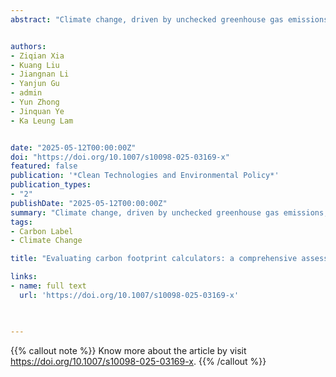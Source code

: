 ```yaml
---
abstract: "Climate change, driven by unchecked greenhouse gas emissions, has become a pressing global concern. While large-scale anthropogenic activities are primary contributors, individual behaviours also play a significant role in carbon emissions. Carbon Footprint Calculators (CFCs) have emerged as tools to help individuals understand and mitigate their personal carbon footprints. This study presents a comprehensive evaluation of 24 publicly available CFCs, assessing their performance across five key dimensions: methodology, reference data, user inputs, output, and scientific standards. Each CFC has a score that indicates the level of performance, and our findings reveal significant variations in the performance of these CFCs. Notably, Carbon Independent, one of the CFCs, ranked the highest with an average score of 4.54, while the overall mean score for all calculators stood at 3.41, demonstrating its ability to more accurately and comprehensively assess human carbon footprint levels. A heatmap analysis further highlighted strengths and weaknesses across the evaluation dimensions. Additionally, using three hypothetical profiles (Average Household, Large Family, and Urban Single), we observed discrepancies in carbon footprint estimates among the CFCs (standard deviation equals 2.3 tons CO2 Emissions per capita), which means that the calculation design of the carbon footprint calculators is inconsistent. The Chuck Wright Calculator consistently produced the most conservative estimates across all three profiles, while the EPA CFC reported the highest emissions for the urban single profile. Our discussion underscores the potential of CFCs as tools for behavioral change, emphasizing their role in raising individual awareness and driving collective action. The study concludes with recommendations for enhancing the accuracy, transparency, and user-friendliness of CFCs, positioning them as pivotal instruments in the global fight against climate change."


authors:
- Ziqian Xia
- Kuang Liu
- Jiangnan Li
- Yanjun Gu
- admin
- Yun Zhong
- Jinquan Ye
- Ka Leung Lam


date: "2025-05-12T00:00:00Z"
doi: "https://doi.org/10.1007/s10098-025-03169-x"
featured: false
publication: '*Clean Technologies and Environmental Policy*'
publication_types:
- "2"
publishDate: "2025-05-12T00:00:00Z"
summary: "Climate change, driven by unchecked greenhouse gas emissions, has become a pressing global concern. While large-scale anthropogenic activities are primary contributors, individual behaviours also play a significant role in carbon emissions. Carbon Footprint Calculators (CFCs) have emerged as tools to help individuals understand and mitigate their personal carbon footprints. This study presents a comprehensive evaluation of 24 publicly available CFCs, assessing their performance across five key dimensions: methodology, reference data, user inputs, output, and scientific standards. Each CFC has a score that indicates the level of performance, and our findings reveal significant variations in the performance of these CFCs. Notably, Carbon Independent, one of the CFCs, ranked the highest with an average score of 4.54, while the overall mean score for all calculators stood at 3.41, demonstrating its ability to more accurately and comprehensively assess human carbon footprint levels. A heatmap analysis further highlighted strengths and weaknesses across the evaluation dimensions. Additionally, using three hypothetical profiles (Average Household, Large Family, and Urban Single), we observed discrepancies in carbon footprint estimates among the CFCs (standard deviation equals 2.3 tons CO2 Emissions per capita), which means that the calculation design of the carbon footprint calculators is inconsistent. The Chuck Wright Calculator consistently produced the most conservative estimates across all three profiles, while the EPA CFC reported the highest emissions for the urban single profile. Our discussion underscores the potential of CFCs as tools for behavioral change, emphasizing their role in raising individual awareness and driving collective action. The study concludes with recommendations for enhancing the accuracy, transparency, and user-friendliness of CFCs, positioning them as pivotal instruments in the global fight against climate change."
tags:
- Carbon Label
- Climate Change

title: "Evaluating carbon footprint calculators: a comprehensive assessment framework"

links:
- name: full text
  url: 'https://doi.org/10.1007/s10098-025-03169-x'


 
---
```


{{% callout note %}}
Know more about the article by visit https://doi.org/10.1007/s10098-025-03169-x.
{{% /callout %}}



